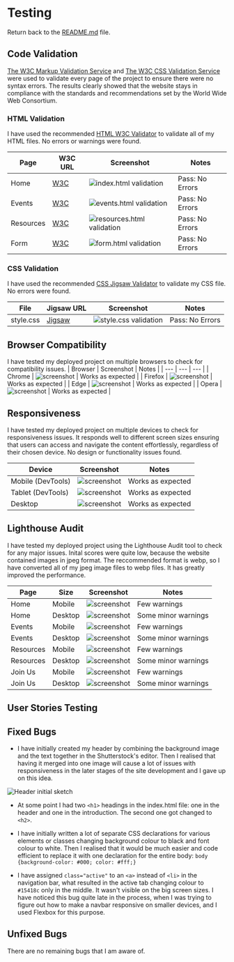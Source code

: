 # Testing

Return back to the [README.md](README.md) file.

## Code Validation

[The W3C Markup Validation Service](https://validator.w3.org/) and [The W3C CSS Validation Service](https://jigsaw.w3.org/css-validator/) were used to validate every page of the project to ensure there were no syntax errors. The results clearly showed that the website stays in compliance with the standards and recommendations set by the World Wide Web Consortium.

### HTML Validation

I have used the recommended [HTML W3C Validator](https://validator.w3.org) to validate all of my HTML files. No errors or warnings were found.

| Page | W3C URL | Screenshot | Notes |
| --- | --- | --- | --- |
| Home | [W3C](https://validator.w3.org/nu/?doc=https%3A%2F%2FNataliaCzeladka.github.io%2Fcelestial-buddies%2Findex.html) | ![index.html validation](docs/index.html_validation.png) | Pass: No Errors |
| Events | [W3C](https://validator.w3.org/nu/?doc=https%3A%2F%2FNataliaCzeladka.github.io%2Fcelestial-buddies%2Fevents.html) | ![events.html validation](docs/events.html_validation.png) | Pass: No Errors |
| Resources | [W3C](https://validator.w3.org/nu/?doc=https%3A%2F%2FNataliaCzeladka.github.io%2Fcelestial-buddies%2Fresources.html) | ![resources.html validation](docs/resources.html_validation.png) | Pass: No Errors |
| Form | [W3C](https://validator.w3.org/nu/?doc=https%3A%2F%2FNataliaCzeladka.github.io%2Fcelestial-buddies%2Fform.html) | ![form.html validation](docs/form.html_validation.png) | Pass: No Errors |

### CSS Validation

I have used the recommended [CSS Jigsaw Validator](https://jigsaw.w3.org/css-validator) to validate my CSS file. No errors were found.

| File | Jigsaw URL | Screenshot | Notes |
| --- | --- | --- | --- |
| style.css | [Jigsaw](https://jigsaw.w3.org/css-validator) | ![style.css validation](docs/style.css_validation.png) | Pass: No Errors |

## Browser Compatibility

I have tested my deployed project on multiple browsers to check for compatibility issues.
| Browser | Screenshot | Notes |
| --- | --- | --- |
| Chrome | ![screenshot](docs/chrome.png) | Works as expected |
| Firefox | ![screenshot](docs/firefox.png) | Works as expected |
| Edge | ![screenshot](docs/edge.png) | Works as expected |
| Opera | ![screenshot](docs/opera.png) | Works as expected |

## Responsiveness

I have tested my deployed project on multiple devices to check for responsiveness issues. It responds well to different screen sizes ensuring that users can access and navigate the content effortlessly, regardless of their chosen device. No design or functionality issues found.

| Device | Screenshot | Notes |
| --- | --- | --- |
| Mobile (DevTools) | ![screenshot](docs/mobile.png) | Works as expected |
| Tablet (DevTools) | ![screenshot](docs/tablet.png) | Works as expected |
| Desktop | ![screenshot](docs/chrome.png) | Works as expected |

## Lighthouse Audit

I have tested my deployed project using the Lighthouse Audit tool to check for any major issues. Inital scores were quite low, because the website contained images in jpeg format. The reccommended format is webp, so I have converted all of my jpeg image files to webp files. It has greatly improved the performance.

| Page | Size | Screenshot | Notes |
| --- | --- | --- | --- |
| Home | Mobile | ![screenshot](docs/lighthouse_home_mobile.png) | Few warnings |
| Home | Desktop | ![screenshot](docs/lighthouse_home_desktop.png) | Some minor warnings |
| Events | Mobile | ![screenshot](docs/lighthouse_events_mobile.png) | Few warnings |
| Events | Desktop | ![screenshot](docs/lighthouse_events_desktop.png) | Some minor warnings |
| Resources | Mobile | ![screenshot](docs/lighthouse_resources_mobile.png) | Few warnings |
| Resources | Desktop | ![screenshot](docs/lighthouse_resources_desktop.png) | Some minor warnings |
| Join Us | Mobile | ![screenshot](docs/lighthouse_form_mobile.png) | Few warnings |
| Join Us | Desktop | ![screenshot](docs/lighthouse_form_desktop.png) | Some minor warnings |

## User Stories Testing

## Fixed Bugs

- I have initially created my header by combining the background image and the text together in the Shutterstock's editor. Then I realised that having it merged into one image will cause a lot of issues with responsiveness in the later stages of the site development and I gave up on this idea.

![Header initial sketch](docs/shutterstock_editor.jpg)

- At some point I had two `<h1>` headings in the index.html file: one in the header and one in the introduction. The second one got changed to `<h2>`.

- I have initially written a lot of separate CSS declarations for various elements or classes changing background colour to black and font colour to white. Then I realised that it would be much easier and code efficient to replace it with one declaration for the entire body: `body {background-color: #000;
    color: #fff;}`

- I have assigned `class="active"` to an `<a>` instead of `<li>` in the navigation bar, what resulted in the active tab changing colour to `#15418c` only in the middle. It wasn't visible on the big screen sizes. I have noticed this bug quite late in the process, when I was trying to figure out how to make a navbar responsive on smaller devices, and I used Flexbox for this purpose.

## Unfixed Bugs

There are no remaining bugs that I am aware of.